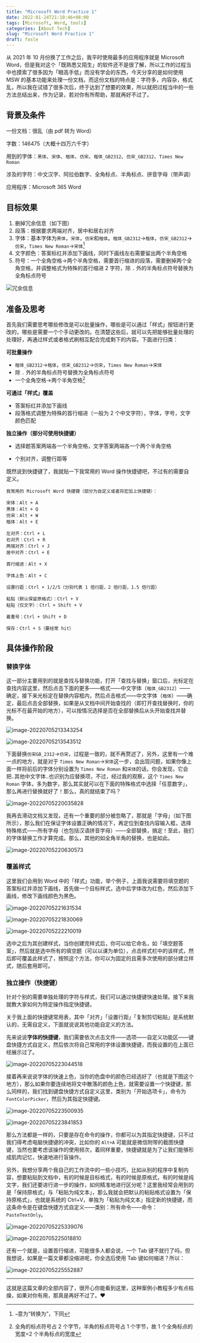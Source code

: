 ```yaml
---
title: "Microsoft Word Practice 1"
date: 2022-01-24T21:10:46+08:00
tags: [Microsoft, Word, tools]
categories: [About Tech]
slug: "Microsoft Word Practice 1"
draft: fasle
---
```


从 2021 年 10 月份换了工作之后，我平时使用最多的应用程序就是 Microsoft Word，但是我对这个「既熟悉又陌生」的软件还不是很了解，所以工作的过程当中也摸索了很多因为「眼高手低」而没有学会的东西，今天分享的是如何使用 MSW 的基本功能来处理一份文档，而这份文档的特点是：字符多，内容杂，格式乱，所以我在试错了很多次后，终于达到了想要的效果，所以就把过程当中的一些方法总结出来，作为记录，若对你有所帮助，那就再好不过了。

## 背景及条件

一份文档：很乱（由 pdf 转为 Word）

字数：146475（大概十四万六千字）

用到的字体：`黑体`、`宋体`、`楷体`、`仿宋`、`楷体_GB2312`、`仿宋_GB2312`、`Times New Roman`

涉及的字符：中文汉字、阿拉伯数字、全角标点、半角标点、拼音字母（带声调）

应用程序：Microsoft 365 Word

## 目标效果

1. 删掉冗余信息（如下图）
2. 段落：根据要求两端对齐，居中和居右对齐
3. 字体：基本字体为`黑体`，`宋体`，`仿宋`和`楷体`。`楷体_GB2312`→`楷体`，`仿宋_GB2312`→`仿宋`，`Times New Roman`→`宋体`[^1]
4. 文字颜色：答案标红并添加下画线，同时下画线左右需要留出两个半角空格
5. 符号：一个全角空格→两个半角空格，需要首行缩进的段落，需要删掉两个全角空格，并调整格式为特殊的首行缩进 2 字符，除 `.` 外的半角标点符号替换为全角标点符号

![](https://dawnblog-1300625500.cos.ap-guangzhou.myqcloud.com/images/202201242229523.png "冗余信息")

## 准备及思考

首先我们需要思考哪些修改是可以批量操作，哪些是可以通过「样式」按钮进行更改的，哪些是需要一个个手动更改的。在清楚这些后，就可以先把能够批量处理的处理好，再通过样式或者格式刷相互配合完成剩下的内容。下面进行归类：

**可批量操作**

- `楷体_GB2312`→`楷体`，`仿宋_GB2312`→`仿宋`，`Times New Roman`→`宋体`
- 除 `.` 外的半角标点符号替换为全角标点符号
- 一个全角空格→两个半角空格[^2]

**可通过「样式」覆盖**

- 答案标红并添加下画线
- 段落格式调整为特殊的首行缩进（一般为 2 个中文字符），字体，字号，文字颜色匹配

**独立操作（部分可使用快捷键）**

- 选择题答案两端各一个半角空格，文字答案两端各一个两个半角空格

- 个别对齐，调整行距等

既然说到快捷键了，我就贴一下我常用的 Word 操作快捷键吧，不过有的需要自定义。

```
我常用的 Microsoft Word 快捷键（部分为自定义或者将宏加上快捷键）： 
 
宋体：Alt + A 
黑体：Alt + Q 
仿宋：Alt + W 
楷体：Alt + E 
 
左对齐：Ctrl + L 
右对齐：Ctrl + R 
两端对齐：Ctrl + J 
居中对齐：Ctrl + E 
 
首行缩进：Alt + X 
 
字体上色：Alt + C 
 
设置行距：Ctrl + 1/2/5（分别代表 1 倍行距，2 倍行距，1.5 倍行距） 
 
粘贴（默认保留原格式）：Ctrl + V 
粘贴（仅文字）：Ctrl + Shift + V 
 
着重号：Ctrl + Shift + D 
 
保存：Ctrl + S（要经常 hit）
```

## 具体操作阶段

### 替换字体

这一部分主要用到的就是查找与替换功能，打开「查找与替换」窗口后，光标定在查找内容这里，然后点击下面的更多——格式——中文字体（`楷体_GB2312`）——确定，接下来光标定在替换内容框内，然后点击格式——中文字体（`楷体`）——确定，最后点击全部替换，如果是从文档中间开始查找的（即打开查找替换时，你的光标不在最开始的地方），可以按情况选择是否在全部替换后从头开始查找并替换。

![image-20220705213343254](https://dawnblog-1300625500.cos.ap-guangzhou.myqcloud.com/imagesimage-20220705213343254.png)

![image-20220705213543512](https://dawnblog-1300625500.cos.ap-guangzhou.myqcloud.com/imagesimage-20220705213543512.png)

下面替换`仿宋GB_2312`→`仿宋`，过程是一致的，就不再赘述了，另外，这里有一个难一点的地方，就是对于 `Times New Roman`→`宋体`这一步，会出现问题，如果你像上面一样将前后的字体分别设置为 `Times New Roman` 和`宋体`的话，你会发现，它会把..其他中文字体..也识别为应替换项，不过，经过我的观察，这个 `Times New Roman` 字体，多为数字，那么其实就可以在下面的特殊格式中选择「任意数字」，那么再进行替换就好了！那么，真的就结束了吗？

![image-20220705220035828](https://dawnblog-1300625500.cos.ap-guangzhou.myqcloud.com/imagesimage-20220705220035828.png)

我再去滑动文档又发现，还有一个重要的部分被忽略了，那就是「字母」（如下图所示），那么我们在保证字体设置正确的情况下，再定位到查找内容输入框，选择特殊格式——所有字母（也包括汉语拼音字母）——全部替换，搞定！至此，我们的字体替换工作才算完成。那么，其他的如全角半角的替换，也是如此。

![image-20220705220630573](https://dawnblog-1300625500.cos.ap-guangzhou.myqcloud.com/imagesimage-20220705220630573.png)

### 覆盖样式

这里我们会用到 Word 中的「样式」功能，举个例子，上面我说需要将填空题的答案标红并添加下画线，首先做一个目标样式，选中后字体改为红色，然后添加下画线，修改下画线颜色为黑色。

![image-20220705221631534](https://dawnblog-1300625500.cos.ap-guangzhou.myqcloud.com/imagesimage-20220705221631534.png)

![image-20220705221830069](https://dawnblog-1300625500.cos.ap-guangzhou.myqcloud.com/imagesimage-20220705221830069.png)

![image-20220705222210019](https://dawnblog-1300625500.cos.ap-guangzhou.myqcloud.com/imagesimage-20220705222210019.png)

选中之后为其创建样式，当你创建完样式后，你可以给它命名，如「填空题答案」，然后就是选中所有的填空题（可以以课为单位），点击样式栏中的该样式，然后即可覆盖此样式了，按照这个方法，你可以为固定的且需多次使用的部分建立样式，随后套用即可。

### 独立操作（快捷键）

针对个别的需要单独处理的字符与样式，我们可以通过快捷键快速处理。接下来我就教大家如何为特定操作指定快捷键。

关于我上面的快捷键常用表，其中「对齐」「设置行距」「复制剪切粘贴」是系统默认的，无需自定义，下面就说说其他功能自定义的方法。

先来说说**字体的快捷键**，我们需要依次点击文件——选项——自定义功能区——键盘快捷方式自定义，然后依次将自己常用的字体设置快捷键，而我设置的在上面已经展示过了。

![image-20220705223044518](https://dawnblog-1300625500.cos.ap-guangzhou.myqcloud.com/imagesimage-20220705223044518.png)

接着再来说说字体的快速上色，当你的色盘中的颜色已经选好了（也就是下图这个地方），那么如果你要连续地将文中散落的颜色上色，就需要设置一个快捷键，那么同样的，我们找到键盘快捷方式自定义这里，类别为「开始选项卡」，命令为 `FontColorPicker`，然后为其指定快捷键。

![image-20220705223500935](https://dawnblog-1300625500.cos.ap-guangzhou.myqcloud.com/imagesimage-20220705223500935.png)

![image-20220705223841853](https://dawnblog-1300625500.cos.ap-guangzhou.myqcloud.com/imagesimage-20220705223841853.png)

那么方法都是一样的，只要是存在命令的操作，你都可以为其指定快捷键，只不过我们得考虑电脑快捷键的冲突，比如你的 `Alt+A` 可能就是微信附带的截图快捷键，当然也要考虑该操作的使用频次，着同样重要，快捷键就是为了让我们能够形成肌肉记忆，快速地进行盲操作。

另外，我想分享两个我自己的工作流中的一些小技巧，比如从别的程序中复制内容，想要粘贴到文档中，有的时候是目标格式，有的时候是原格式，有的时候是纯文字，我们还要进行进一步的操作，如何精准地进行区分呢？这里我经常会用到的是「保持原格式」与「粘贴为纯文本」，那么我就会把默认的粘贴格式设置为「保持原格式」，也就是系统的 Ctrl+V，单独为「粘贴为纯文本」指定新的快捷键，而这条命令是在键盘快捷方式自定义——类别：所有命令——命令：`PasteTextOnly`。

![image-20220705225339076](https://dawnblog-1300625500.cos.ap-guangzhou.myqcloud.com/imagesimage-20220705225339076.png)

![image-20220705225018810](https://dawnblog-1300625500.cos.ap-guangzhou.myqcloud.com/imagesimage-20220705225018810.png)

还有一个就是，设置首行缩进，可能很多人都会说，一个 Tab 键不就行了吗，但我想说，如果是一篇文章都没缩进呢，你全选后使用 Tab  键如何缩进？所以：

![image-20220705225552887](https://dawnblog-1300625500.cos.ap-guangzhou.myqcloud.com/imagesimage-20220705225552887.png)

---

这就是这篇文章的全部内容了，很开心你能看到这里，这种案例小教程多少有点枯燥，如果对你有用，那真是再好不过了。:heart:







[^1]:`→`意为“转换为”，下同
[^2]:全角的标点符号占 2 个字节，半角的标点符号占 1 个字节，故 1 个全角标点的宽度=2 个半角标点的宽度
